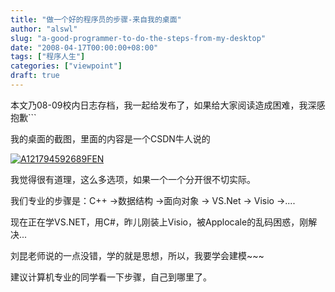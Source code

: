 ```yaml
---
title: "做一个好的程序员的步骤-来自我的桌面"
author: "alswl"
slug: "a-good-programmer-to-do-the-steps-from-my-desktop"
date: "2008-04-17T00:00:00+08:00"
tags: ["程序人生"]
categories: ["viewpoint"]
draft: true
---
```


本文乃08-09校内日志存档，我一起给发布了，如果给大家阅读造成困难，我深感抱歉```

我的桌面的截图，里面的内容是一个CSDN牛人说的

[![A121794592689FEN](https://4ocf5n.dijingchao.com/upload_dropbox/200910/A121794592689FEN.jpg)](https://4ocf5n.dijingchao.com/upload_dropbox/200910/A121794592689FEN.jpg)

我觉得很有道理，这么多选项，如果一个一个分开很不切实际。

我们专业的步骤是：C++ ->数据结构 ->面向对象 -> VS.Net -> Visio ->....

现在正在学VS.NET，用C#，昨儿刚装上Visio，被Applocale的乱码困惑，刚解决...

刘昆老师说的一点没错，学的就是思想，所以，我要学会建模~~~

建议计算机专业的同学看一下步骤，自己到哪里了。


